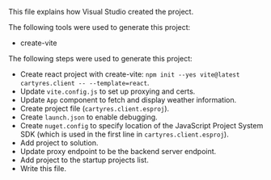 This file explains how Visual Studio created the project.

The following tools were used to generate this project:
- create-vite

The following steps were used to generate this project:
- Create react project with create-vite: `npm init --yes vite@latest cartyres.client -- --template=react`.
- Update `vite.config.js` to set up proxying and certs.
- Update `App` component to fetch and display weather information.
- Create project file (`cartyres.client.esproj`).
- Create `launch.json` to enable debugging.
- Create `nuget.config` to specify location of the JavaScript Project System SDK (which is used in the first line in `cartyres.client.esproj`).
- Add project to solution.
- Update proxy endpoint to be the backend server endpoint.
- Add project to the startup projects list.
- Write this file.
